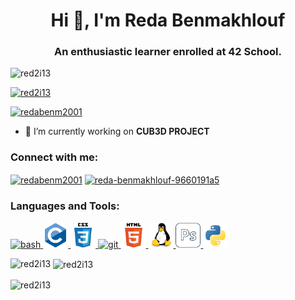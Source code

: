 <h1 align="center">Hi 👋, I'm Reda Benmakhlouf</h1>
<h3 align="center">An enthusiastic learner enrolled at 42 School. </h3>

<p align="left"> <img src="https://komarev.com/ghpvc/?username=red2i13&label=Profile%20views&color=0e75b6&style=flat" alt="red2i13" /> </p>

<p align="left"> <a href="https://github.com/ryo-ma/github-profile-trophy"><img src="https://github-profile-trophy.vercel.app/?username=red2i13" alt="red2i13" /></a> </p>

<p align="left"> <a href="https://twitter.com/redabenm2001" target="blank"><img src="https://img.shields.io/twitter/follow/redabenm2001?logo=twitter&style=for-the-badge" alt="redabenm2001" /></a> </p>

- 🔭 I’m currently working on **CUB3D PROJECT**

<h3 align="left">Connect with me:</h3>
<p align="left">
<a href="https://twitter.com/redabenm2001" target="blank"><img align="center" src="https://raw.githubusercontent.com/rahuldkjain/github-profile-readme-generator/master/src/images/icons/Social/twitter.svg" alt="redabenm2001" height="30" width="40" /></a>
<a href="https://linkedin.com/in/reda-benmakhlouf-9660191a5" target="blank"><img align="center" src="https://raw.githubusercontent.com/rahuldkjain/github-profile-readme-generator/master/src/images/icons/Social/linked-in-alt.svg" alt="reda-benmakhlouf-9660191a5" height="30" width="40" /></a>
</p>

<h3 align="left">Languages and Tools:</h3>
<p align="left"> <a href="https://www.gnu.org/software/bash/" target="_blank" rel="noreferrer"> <img src="https://www.vectorlogo.zone/logos/gnu_bash/gnu_bash-icon.svg" alt="bash" width="40" height="40"/> </a> <a href="https://www.cprogramming.com/" target="_blank" rel="noreferrer"> <img src="https://raw.githubusercontent.com/devicons/devicon/master/icons/c/c-original.svg" alt="c" width="40" height="40"/> </a> <a href="https://www.w3schools.com/css/" target="_blank" rel="noreferrer"> <img src="https://raw.githubusercontent.com/devicons/devicon/master/icons/css3/css3-original-wordmark.svg" alt="css3" width="40" height="40"/> </a> <a href="https://git-scm.com/" target="_blank" rel="noreferrer"> <img src="https://www.vectorlogo.zone/logos/git-scm/git-scm-icon.svg" alt="git" width="40" height="40"/> </a> <a href="https://www.w3.org/html/" target="_blank" rel="noreferrer"> <img src="https://raw.githubusercontent.com/devicons/devicon/master/icons/html5/html5-original-wordmark.svg" alt="html5" width="40" height="40"/> </a> <a href="https://www.linux.org/" target="_blank" rel="noreferrer"> <img src="https://raw.githubusercontent.com/devicons/devicon/master/icons/linux/linux-original.svg" alt="linux" width="40" height="40"/> </a> <a href="https://www.photoshop.com/en" target="_blank" rel="noreferrer"> <img src="https://raw.githubusercontent.com/devicons/devicon/master/icons/photoshop/photoshop-line.svg" alt="photoshop" width="40" height="40"/> </a> <a href="https://www.python.org" target="_blank" rel="noreferrer"> <img src="https://raw.githubusercontent.com/devicons/devicon/master/icons/python/python-original.svg" alt="python" width="40" height="40"/> </a> </p>

<p><img align="left" src="https://github-readme-stats.vercel.app/api/top-langs?username=red2i13&show_icons=true&locale=en&layout=compact" alt="red2i13" /></p>

<p>&nbsp;<img align="center" src="https://github-readme-stats.vercel.app/api?username=red2i13&show_icons=true&locale=en" alt="red2i13" /></p>

<p><img align="center" src="https://github-readme-streak-stats.herokuapp.com/?user=red2i13&" alt="red2i13" /></p>
